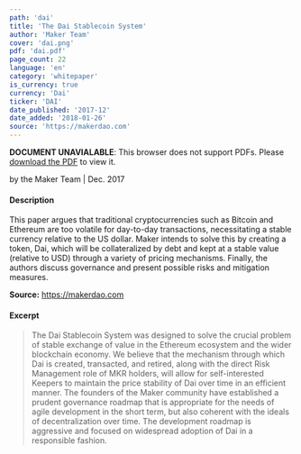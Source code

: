```yaml
---
path: 'dai'
title: 'The Dai Stablecoin System'
author: 'Maker Team'
cover: 'dai.png'
pdf: 'dai.pdf'
page_count: 22
language: 'en'
category: 'whitepaper'
is_currency: true
currency: 'Dai'
ticker: 'DAI'
date_published: '2017-12'
date_added: '2018-01-26'
source: 'https://makerdao.com'
---
```


<object class="pdf_embed" data="/assets/pdf/dai.pdf" type="application/pdf" width="100%" height="100%">
   <p><b>DOCUMENT UNAVIALABLE</b>: This browser does not support PDFs. Please <a href="/assets/pdf/dai.pdf">download the PDF</a> to view it.</p>
</object>

by the Maker Team | Dec. 2017

#### Description
This paper argues that traditional cryptocurrencies such as Bitcoin and Ethereum are too volatile for day-to-day transactions, necessitating a stable currency relative to the US dollar. Maker intends to solve this by creating a token, Dai, which will be collateralized by debt and kept at a stable value (relative to USD) through a variety of pricing mechanisms. Finally, the authors discuss governance and present possible risks and mitigation measures.

**Source:** https://makerdao.com

#### Excerpt
> The Dai Stablecoin System was designed to solve the crucial problem of stable exchange of value in the Ethereum ecosystem and the wider blockchain economy. We believe that the mechanism through which Dai is created, transacted, and retired, along with the direct Risk Management role of MKR holders, ​will allow for self-interested Keepers to ​maintain the price stability of Dai over time in an efficient manner. The founders of the Maker community have established a prudent governance roadmap that is appropriate for the needs of agile development in the short term, but also coherent with the ideals of decentralization over time. The development roadmap ​is aggressive and focused on widespread adoption of Dai in a responsible fashion.
